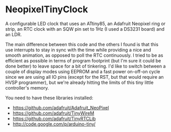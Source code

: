 NeopixelTinyClock
===============

A configurable LED clock that uses an ATtiny85, an Adafruit Neopixel ring or strip, an RTC clock with an SQW pin set to 1Hz (I used a DS3231 board) and an LDR.

The main difference between this code and the others I found is that this use interrupts to stay in sync with the time while providing a nice and smooth animation, as opposed to poll the RTC continuously.
I tried to be as efficient as possible in terms of program footprint (but I'm sure it could be done better) to leave space for a bit of tinkering.
I'd like to switch between a couple of display modes using EEPROM and a fast power on-off-on cycle since we are using all IO pins (except for the RST, but that would require an HVSP programmer), but we're already hitting the limits of this tiny little controller's memory.

You need to have these libraries installed:
- https://github.com/adafruit/Adafruit_NeoPixel
- https://github.com/adafruit/TinyWireM
- https://github.com/adafruit/TinyRTCLib
- http://code.google.com/p/arduino-tiny/
